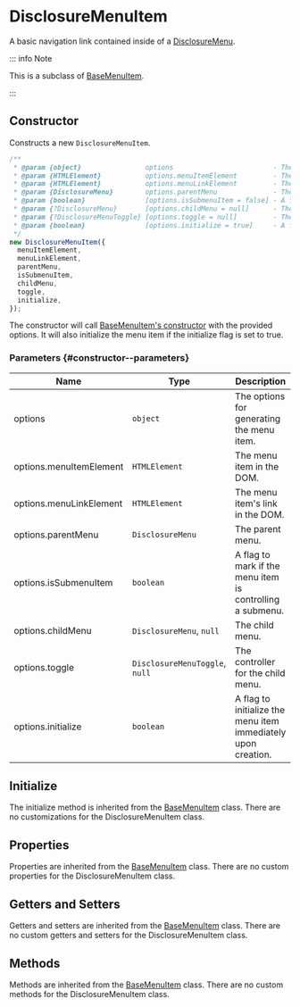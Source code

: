 # DisclosureMenuItem

A basic navigation link contained inside of a [DisclosureMenu](./disclosure-menu).

::: info Note

This is a subclass of [BaseMenuItem](./base-menu-item).

:::

## Constructor

Constructs a new `DisclosureMenuItem`.

```js
/**
 * @param {object}                options                         - The options for generating the menu item.
 * @param {HTMLElement}           options.menuItemElement         - The menu item in the DOM.
 * @param {HTMLElement}           options.menuLinkElement         - The menu item's link in the DOM.
 * @param {DisclosureMenu}        options.parentMenu              - The parent menu.
 * @param {boolean}               [options.isSubmenuItem = false] - A flag to mark if the menu item is controlling a submenu.
 * @param {?DisclosureMenu}       [options.childMenu = null]      - The child menu.
 * @param {?DisclosureMenuToggle} [options.toggle = null]         - The controller for the child menu.
 * @param {boolean}               [options.initialize = true]     - A flag to initialize the menu item immediately upon creation.
 */
new DisclosureMenuItem({
  menuItemElement,
  menuLinkElement,
  parentMenu,
  isSubmenuItem,
  childMenu,
  toggle,
  initialize,
});
```

The constructor will call [BaseMenuItem's constructor](./base-menu-item#constructor) with the provided options. It will also initialize the menu item if the initialize flag is set to true.

### Parameters {#constructor--parameters}

| Name | Type | Description | Default |
| --- | --- | --- | --- |
| options | `object` | The options for generating the menu item. | `undefined` |
| options.menuItemElement | `HTMLElement` | The menu item in the DOM. | `undefined` |
| options.menuLinkElement | `HTMLElement` | The menu item's link in the DOM. | `undefined` |
| options.parentMenu | `DisclosureMenu` | The parent menu. | `undefined` |
| options.isSubmenuItem | `boolean` | A flag to mark if the menu item is controlling a submenu. | `false` |
| options.childMenu | `DisclosureMenu`, `null` | The child menu. | `null` |
| options.toggle | `DisclosureMenuToggle`, `null` | The controller for the child menu. | `null` |
| options.initialize | `boolean` | A flag to initialize the menu item immediately upon creation. | `true` |

## Initialize

The initialize method is inherited from the [BaseMenuItem](./base-menu-item#initialize) class. There are no customizations for the DisclosureMenuItem class.

## Properties

Properties are inherited from the [BaseMenuItem](./base-menu-item#properties) class. There are no custom properties for the DisclosureMenuItem class.

## Getters and Setters

Getters and setters are inherited from the [BaseMenuItem](./base-menu-item#getters-and-setters) class. There are no custom getters and setters for the DisclosureMenuItem class.

## Methods

Methods are inherited from the [BaseMenuItem](./base-menu-item#methods) class. There are no custom methods for the DisclosureMenuItem class.
